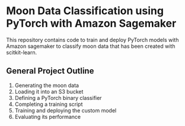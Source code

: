 # Moon Data Classification using PyTorch with Amazon Sagemaker

This repository contains code to train and deploy PyTorch models with Amazon sagemaker to classify moon data that has been created with scitkit-learn.

## General Project Outline

1. Generating the moon data
2. Loading it into an S3 bucket
3. Defining a PyTorch binary classifier
4. Completing a training script
5. Training and deploying the custom model
6. Evaluating its performance
